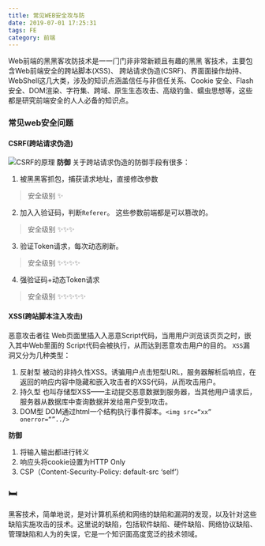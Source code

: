 ```yaml
---
title: 常见WEB安全攻与防
date: 2019-07-01 17:25:31
tags: FE
category: 前端
---
```


Web前端的⿊黑客攻防技术是⼀一⻔门⾮非常新颖且有趣的⿊黑 客技术，主要包含Web前端安全的跨站脚本(XSS)、 跨站请求伪造(CSRF)、界⾯面操作劫持、WebShell这⼏大类，涉及的知识点涵盖信任与非信任关系、Cookie 安全、Flash安全、DOM渲染、字符集、跨域、原⽣生态攻击、⾼级钓鱼、蠕虫思想等，这些都是研究前端安全的⼈人必备的知识点。

### 常见web安全问题
#### CSRF(跨站请求伪造)

![CSRF的原理](/img/csrf.jpg)
**防御**
关于跨站请求伪造的防御手段有很多：
1. 被⿊黑客抓包，捕获请求地址，直接修改参数
> 安全级别 ✨
2. 加⼊入验证码，判断`Referer`。 这些参数前端都是可以篡改的。
> 安全级别 ✨✨✨
3. 验证Token请求，每次动态刷新。
> 安全级别 ✨✨✨✨
4. 强验证码+动态Token请求
> 安全级别 ✨✨✨✨✨

#### XSS(跨站脚本注入攻击)
恶意攻击者往 Web⻚⾯⾥插⼊入恶意Script代码，当⽤用户浏览该⻚页之时，嵌入其中Web⾥面的 Script代码会被执行，从而达到恶意攻击用户的目的。
`XSS`漏洞又分为几种类型：
1. 反射型
被动的⾮持久性XSS。诱骗用户点击短型URL，服务器解析后响应，在返回的响应内容中隐藏和嵌入攻击者的XSS代码，从⽽攻击用户。
2. 持久型
也叫存储型XSS——主动提交恶意数据到服务器，当其他用户请求后，服务器从数据库中查询数据并发给用户受到攻击。
3. DOM型
DOM通过html⼀个结构执行事件脚本。`<img src=“xx” onerror=“”../>`

**防御**
1. 将输入输出都进行转义
2. 响应头将cookie设置为HTTP Only
3. CSP（Content-Security-Policy: default-src ‘self’）
 

### 🛏
黑客技术，简单地说，是对计算机系统和网络的缺陷和漏洞的发现，以及针对这些缺陷实施攻击的技术。这里说的缺陷，包括软件缺陷、硬件缺陷、网络协议缺陷、管理缺陷和人为的失误，它是一个知识面高度宽泛的技术领域。